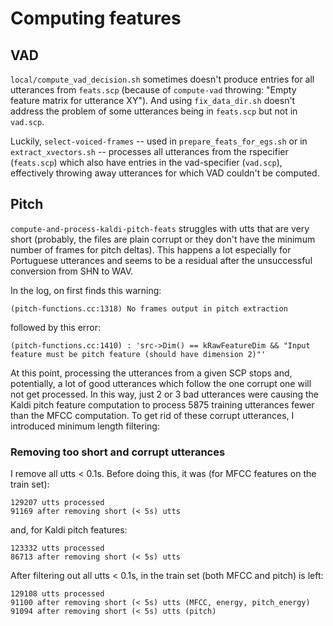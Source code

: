 # Computing features

## VAD
`local/compute_vad_decision.sh` sometimes doesn't produce entries for all utterances from `feats.scp` (because of `compute-vad` throwing: "Empty feature matrix for utterance XY"). And using `fix_data_dir.sh` doesn't address the problem of some utterances being in `feats.scp` but not in `vad.scp`.

Luckily, `select-voiced-frames` -- used in `prepare_feats_for_egs.sh` or in `extract_xvectors.sh` -- processes all utterances from the rspecifier (`feats.scp`) which also have entries in the vad-specifier (`vad.scp`), effectively throwing away utterances for which VAD couldn't be computed.

## Pitch
`compute-and-process-kaldi-pitch-feats` struggles with utts that are very short (probably, the files are plain corrupt or they don't have the minimum number of frames for pitch deltas). This happens a lot especially for Portuguese utterances and seems to be a residual after the unsuccessful conversion from SHN to WAV.

In the log, on first finds this warning:
```
(pitch-functions.cc:1318) No frames output in pitch extraction
```
followed by this error:
```
(pitch-functions.cc:1410) : 'src->Dim() == kRawFeatureDim && "Input feature must be pitch feature (should have dimension 2)"'
```
At this point, processing the utterances from a given SCP stops and, potentially, a lot of good utterances which follow the one corrupt one will not get processed. In this way, just 2 or 3 bad utterances were causing the Kaldi pitch feature computation to process 5875 training utterances fewer than the MFCC computation. To get rid of these corrupt utterances, I introduced minimum length filtering:

### Removing too short and corrupt utterances
I remove all utts < 0.1s. Before doing this, it was (for MFCC features on the train set):
```
129207 utts processed
91169 after removing short (< 5s) utts
```
and, for Kaldi pitch features:
```
123332 utts processed
86713 after removing short (< 5s) utts
```
After filtering out all utts < 0.1s, in the train set (both MFCC and pitch) is left:
```
129108 utts processed
91100 after removing short (< 5s) utts (MFCC, energy, pitch_energy)
91094 after removing short (< 5s) utts (pitch)
```